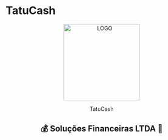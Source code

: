# TatuCash
<div align="center">
  <img src="https://encrypted-tbn0.gstatic.com/images?q=tbn:ANd9GcSnjfTM5AGFbdwYN0615XVV8DzfeIFOo4j0rw&s" alt="LOGO" width="200"/>
  <p>TatuCash</p>
</div>

<div align="center">
  <h2>💰 Soluções Financeiras LTDA 🦔</h2>
</div>
